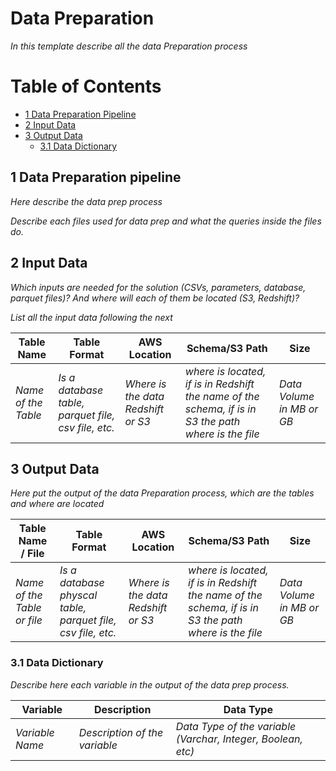# Data Preparation

*In this template describe all the data Preparation process*

# Table of Contents

+ [1 Data Preparation Pipeline](#1-data-preparation-pipeline)
+ [2 Input Data](#2-input-data)
+ [3 Output Data](#3-output-data)
  + [3.1 Data Dictionary](#31-data-dictionary)

## 1 Data Preparation pipeline
*Here describe the data prep process*

*Describe each files used for data prep and what the queries inside the files do.*

## 2 Input Data
*Which inputs are needed for the solution (CSVs, parameters, database, parquet files)? And where will each of them be located (S3, Redshift)?*

*List all the input data following the next*


|Table Name|Table Format|AWS Location|Schema/S3 Path|Size|
|---|---|---|---|---|
| *Name of the Table* | *Is a database table, parquet file, csv file, etc.*  | *Where is the data Redshift or S3* | *where is located, if is in Redshift the name of the schema, if is in S3 the path where is the file*|*Data Volume in MB or GB*||

## 3 Output Data
*Here put the output of the data Preparation process, which are the tables and where are located*

|Table Name / File|Table Format|AWS Location|Schema/S3 Path|Size|
|---|---|---|---|---|
| *Name of the Table or file* | *Is a database physcal table, parquet file, csv file, etc.*  | *Where is the data Redshift or S3* | *where is located, if is in Redshift the name of the schema, if is in S3 the path where is the file*|*Data Volume in MB or GB*|

### 3.1 Data Dictionary
*Describe here each variable in the output of the data prep process.*

|Variable|Description|Data Type|
|--------|-----------|---------|
|*Variable Name*|*Description of the variable*|*Data Type of the variable (Varchar, Integer, Boolean, etc)*|
